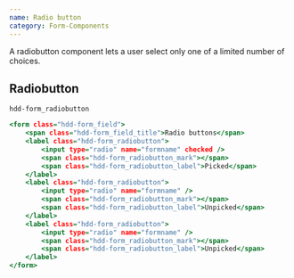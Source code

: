 ```yaml
---
name: Radio button
category: Form-Components
---
```


A radiobutton component lets a user select only one of a limited number of choices. 


## Radiobutton
`hdd-form_radiobutton`

```radiobutton.html
<form class="hdd-form_field">
    <span class="hdd-form_field_title">Radio buttons</span>
    <label class="hdd-form_radiobutton">
        <input type="radio" name="formname" checked />
        <span class="hdd-form_radiobutton_mark"></span>
        <span class="hdd-form_radiobutton_label">Picked</span>
    </label>
    <label class="hdd-form_radiobutton">
        <input type="radio" name="formname" />
        <span class="hdd-form_radiobutton_mark"></span>
        <span class="hdd-form_radiobutton_label">Unpicked</span>
    </label>
    <label class="hdd-form_radiobutton">
        <input type="radio" name="formname" />
        <span class="hdd-form_radiobutton_mark"></span>
        <span class="hdd-form_radiobutton_label">Unpicked</span>
    </label>
</form>
```

